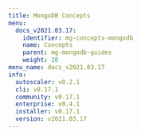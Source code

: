```yaml
---
title: MongoDB Concepts
menu:
  docs_v2021.03.17:
    identifier: mg-concepts-mongodb
    name: Concepts
    parent: mg-mongodb-guides
    weight: 20
menu_name: docs_v2021.03.17
info:
  autoscaler: v0.2.1
  cli: v0.17.1
  community: v0.17.1
  enterprise: v0.4.1
  installer: v0.17.1
  version: v2021.03.17
---
```


